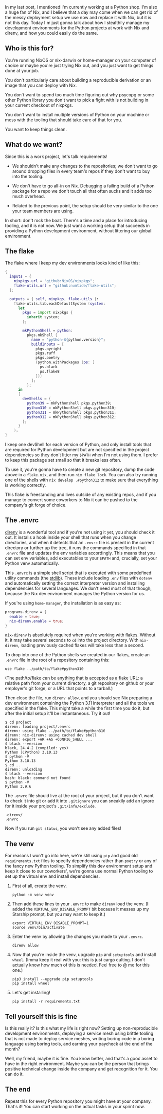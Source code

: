 In my last post, I mentioned I'm currently working at a Python shop. I'm also a huge fan of Nix, and I believe that a day may come when we can get rid of the messy deployment setup we use now and replace it with Nix, but it is not this day. Today I'm just gonna talk about how I stealthily manage my development environments for the Python projects at work with Nix and direnv, and how you could easily do the same.

## Who is this for?

You're running NixOS or nix-darwin or home-manager on your computer of choice or maybe you're just trying Nix out, and you just want to get things done at your job.

You don't particularly care about building a reproducible derivation or an image that you can deploy with Nix.

You don't want to spend too much time figuring out why psycopg or some other Python library you don't want to pick a fight with is not building in your current checkout of nixpkgs.

You don't want to install multiple versions of Python on your machine or mess with the tooling that should take care of that for you.

You want to keep things clean.

## What do we want?

Since this is a work project, let's talk requirements!

- We shouldn't make any changes to the repositories; we don't want to go around dropping files in every team's repos if they don't want to buy into the tooling.

- We don't have to go all-in on Nix. Debugging a failing build of a Python package for a repo we don't touch all that often sucks and it adds too much overhead.

- Related to the previous point, the setup should be very similar to the one your team members are using.

In short: don't rock the boat. There's a time and a place for introducing tooling, and it is not now. We just want a working setup that succeeds in providing a Python development environment, without littering our global environment.

## The flake

The flake where I keep my dev environments looks kind of like this:

```nix
{
  inputs = {
    nixpkgs.url = "github:NixOS/nixpkgs";
    flake-utils.url = "github:numtide/flake-utils";
  };

  outputs = { self, nixpkgs, flake-utils }:
  	flake-utils.lib.eachDefaultSystem (system:
      let
        pkgs = import nixpkgs {
          inherit system;
        };

        mkPythonShell = python:
          pkgs.mkShell {
            name = "python-${python.version}";
            buildInputs = [
              pkgs.pyright
              pkgs.ruff
              pkgs.poetry
              (python.withPackages (ps: [
                ps.black
                ps.flake8
              ]))
            ];
          };
      in
      {
        devShells = {
          python39 = mkPythonshell pkgs.python39;
          python310 = mkPythonShell pkgs.python310;
          python311 = mkPythonShell pkgs.python311;
          python312 = mkPythonShell pkgs.python312;
        };
      }
    );
}
```

I keep one devShell for each version of Python, and only install tools that are required for Python development but are not specified in the project dependencies so they don't litter my `$PATH` when I'm not using them. I prefer to keep this package set small so that it breaks less often.

To use it, you're gonna have to create a new git repository, dump the code above in a `flake.nix`, and then run `nix flake lock`. You can also try running one of the shells with `nix develop .#python312` to make sure that everything is working correctly.

This flake is freestanding and lives outside of any existing repos, and if you manage to convert some coworkers to Nix it can be pushed to the company's git forge of choice.

## The .envrc

[direnv](https://direnv.net/) is a wonderful tool and if you're not using it yet, you should check it out. It installs a hook inside your shell that runs when you change directories, and when it detects that an `.envrc` file is present in the current directory or further up the tree, it runs the commands specified in that `.envrc` file and updates the env variables accordingly. This means that you can set env variables, add executables to your `$PATH` and, crucially, set your Python venv automatically.

This `.envrc` is a simple shell script that is executed with some predefined utility commands (the [stdlib](https://direnv.net/man/direnv-stdlib.1.html)). These include loading `.env` files with `dotenv` and automatically setting the correct interpreter version and installing dependencies for several languages. We don't need most of that though, because the Nix dev environment manages the Python version for us.

If you're using `home-manager`, the installation is as easy as:

```nix
programs.direnv = {
  enable = true;
  nix-direnv.enable = true;
}
```

`nix-direnv` is absolutely required when you're working with flakes. Without it, it may take several seconds to `cd` into the project directory. With `nix-direnv`, loading previously cached flakes will take less than a second.

To drop into one of the Python shells we created in our flakes, create an `.envrc` file in the root of a repository containing this:

```shell
use flake ../path/to/flake#python310
```

(The path/to/flake can be [anything that is accepted as a flake URL](https://nix.dev/manual/nix/2.22/command-ref/new-cli/nix3-flake.html#examples): a relative path from your current directory, a git repository on github or your employer's git forge, or a URL that points to a tarball.)

Then close the file, run `direnv allow`, and you should see Nix preparing a dev environment containing the Python 3.11 interpreter and all the tools we specified in the flake. This might take a while the first time you do it, but after the initial setup it'll be instantaneous. Try it out!

```
$ cd project
direnv: loading project/.envrc
direnv: using flake ../path/to/flake#python310
direnv: nix-direnv: using cached dev shell
direnv: export +AR +AS +CONFIG_SHELL ...
$ black --version
black, 24.4.2 (compiled: yes)
Python (CPython) 3.10.13
$ python -V
Python 3.10.13
$ cd ..
direnv: unloading
$ black --version
bash: black: command not found
$ python -V
Python 3.9.6
```

The `.envrc` file should live at the root of your project, but if you don't want to check it into git or add it into `.gitignore` you can sneakily add an ignore for it inside your project's `.git/info/exclude`.

```gitignore
.direnv/
.envrc
```

Now if you run `git status`, you won't see any added files!

## The venv

For reasons I won't go into here, we're still using `pip` and good old `requirements.txt` files to specify dependencies rather than `poetry` or any of the fancy new Python tooling. To simplify this dev environment setup and keep it close to our coworkers', we're gonna use normal Python tooling to set up the virtual env and install dependencies.

1. First of all, create the venv.
   ```shell
   python -m venv venv
   ```

2. Then add these lines to your `.envrc` to make `direnv` load the venv. (I added the `VIRTUAL_ENV_DISABLE_PROMPT` bit because it messes up my Starship prompt, but you may want to keep it.)
   ```shell
   export VIRTUAL_ENV_DISABLE_PROMPT=1
   source venv/bin/activate
   ```

3. Enter the venv by allowing the changes you made to your `.envrc`.
   ```shell
   direnv allow
   ```

4. Now that you're inside the venv, upgrade `pip` and `setuptools` and install `wheel`. (Imma keep it real with you: this is just cargo culting. I don't actually know how much of this is needed. Feel free to @ me for this one.)
   ```shell
   pip3 install --upgrade pip setuptools
   pip install wheel
   ```

5. Let's get installing!
   ```shell
   pip install -r requirements.txt
   ```

## Tell yourself this is fine

Is this really it? Is this what my life is right now? Setting up non-reproducible development environments, deploying a service mesh using brittle tooling that is not made to deploy service meshes, writing boring code in a boring language using boring tools, and earning your paycheck at the end of the month?

Well, my friend, maybe it is fine. You know better, and that's a good asset to have in the right environment. Maybe you can be the person that brings positive technical change inside the company and get recognition for it. You can do it.

## The end

Repeat this for every Python repository you might have at your company. That's it! You can start working on the actual tasks in your sprint now.

